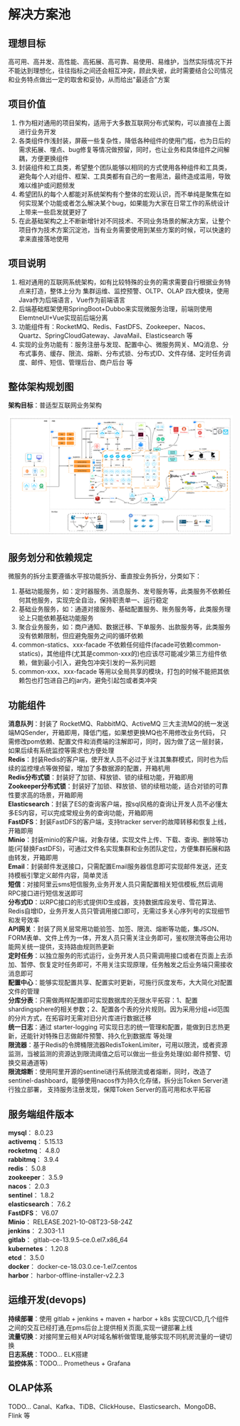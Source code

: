 # 解决方案池
## 理想目标  
高可用、高并发、高性能、高拓展、高可靠、易使用、易维护，当然实际情况下并不能达到理想化，往往指标之间还会相互冲突，顾此失彼，此时需要结合公司情况和业务特点做出一定的取舍和妥协，从而给出"最适合"方案  

## 项目价值  
1. 作为相对通用的项目架构，适用于大多数互联网分布式架构，可以直接在上面进行业务开发  
2. 各类组件作浅封装，屏蔽一些复杂性，降低各种组件的使用门槛，也为日后的需求拓展、埋点、bug修复等情况做预留，同时，也让业务和具体组件之间解耦，方便更换组件  
3. 封装组件和工具类，希望整个团队能够以相同的方式使用各种组件和工具类，避免每个人对组件、框架、工具类都有自己的一套用法，最终造成滥用，导致难以维护或问题频发  
4. 希望团队的每个人都能对系统架构有个整体的宏观认识，而不单纯是聚焦在如何实现某个功能或者怎么解决某个bug，如果能为大家在日常工作的系统设计上带来一些启发就更好了  
5. 在此基础架构之上不断新增针对不同技术、不同业务场景的解决方案，让整个项目作为技术方案沉淀池，当有业务需要使用到某些方案的时候，可以快速的拿来直接落地使用  

## 项目说明  
1. 相对通用的互联网系统架构，如有比较特殊的业务的需求需要自行根据业务特点来打造，整体上分为 集群运维、监控预警、OLTP、OLAP 四大模块，使用Java作为后端语言，Vue作为前端语言  
2. 后端基础框架使用SpringBoot+Dubbo来实现微服务治理，前端则使用ElemtneUI+Vue实现前后端分离  
3. 功能组件有：RocketMQ、Redis、FastDFS、Zookeeper、Nacos、Quartz、SpringCloudGateway、JavaMail、Elasticsearch 等  
4. 实现的业务功能有：服务注册与发现、配置中心、微服务网关、MQ消息、分布式事务、缓存、限流、熔断、分布式锁、分布式ID、文件存储、定时任务调度、邮件、短信、管理后台、商户后台 等  

## 整体架构规划图
**架构目标**：普适型互联网业务架构
  
![arch_pic](./docs/images/微服务架构图.png)

## 服务划分和依赖规定  
微服务的拆分主要遵循水平按功能拆分、垂直按业务拆分，分类如下：  
1. 基础功能服务，如：定时器服务、消息服务、发号服务等，此类服务不依赖任何其他服务，实现完全自治，保持职责单一、运行稳定  
2. 基础业务服务，如：通道对接服务、基础配置服务、账务服务等，此类服务理论上只能依赖基础功能服务  
3. 聚合业务服务，如：商户通知、数据迁移、下单服务、出款服务等，此类服务没有依赖限制，但应避免服务之间的循环依赖  
4. common-statics、xxx-facade 不依赖任何组件(facade可依赖common-statics)，其他组件(尤其是common-xxx的)也应该尽可能减少第三方组件依赖，做到最小引入，避免包冲突引发的一系列问题  
5. common-xxx、xxx-facade 等用以全局共享的模块，打包的时候不能把其依赖包也打包进自己的jar内，避免引起包或者类冲突

## 功能组件  
**消息队列**：封装了 RocketMQ、RabbitMQ、ActiveMQ 三大主流MQ的统一发送端MQSender，开箱即用，降低门槛，如果想更换MQ也不用修改业务代码，
只需修改pom依赖、配置文件和消费端的注解即可，同时，因为做了这一层封装，如果后续有系统监控等需求也方便处理   
**Redis**：封装Redis的客户端，使开发人员不必过于关注其集群模式，同时也为后续的监控埋点等做预留，增加了多数据源的配置，开箱机用  
**Redis分布式锁**：封装好了加锁、释放锁、锁的续租功能，开箱即用  
**Zookeeper分布式锁**：封装好了加锁、释放锁、锁的续租功能，适合对锁的可靠性要求高的场景，开箱即用  
**Elasticsearch**：封装了ES的查询客户端，按sql风格的查询让开发人员不必懂太多ES内容，可以完成常规业务的查询功能，开箱即用  
**FastDFS**：封装FastDFS的客户端，支持tracker server的故障转移和恢复上线，开箱即用  
**Minio**：封装minio的客户端，对象存储，实现文件上传、下载、查询、删除等功能(可替换FastDFS)，可通过文件名实现集群和业务团队定位，方便集群拓展和路由转发，开箱即用  
**Email**：封装邮件发送接口，只需配置Email服务器信息即可实现邮件发送，还支持模板引擎定义邮件内容，简单灵活  
**短信**：对接阿里云sms短信服务,业务开发人员只需配置相关短信模板,然后调用RPC接口进行短信发送即可  
**分布式ID**：以RPC接口的形式提供ID生成器，支持数据库段发号、雪花算法、Redis自增ID，业务开发人员只管调用接口即可，无需过多关心序列号的实现细节和发号效率  
**API网关**：封装了网关层常用功能验签、加签、限流、熔断等功能，集JSON、FORM表单、文件上传为一体，开发人员只需关注业务即可，鉴权限流等由公用功能网关统一提供，支持路由规则热更新  
**定时任务**：以独立服务的形式运行，业务开发人员只需调用接口或者在页面上去添加、暂停、恢复定时任务即可，不用关注实现原理，任务触发之后业务端只需接收消息即可  
**配置中心**：能够实现配置共享、配置实时更新，可施行灰度发布，大大简化对配置文件的管理  
**分库分表**：只需做两样配置即可实现数据库的无限水平拓容：1、配置shardingsphere的相关参数；2、配置各个表的分片规则。因为采用分组+id范围的分片方式，在拓容时无需对旧分片库进行数据迁移  
**统一日志**：通过 starter-logging 可实现日志的统一管理和配置，能做到日志热更新，还能针对特殊日志做邮件预警、持久化到数据库 等处理  
**限流器**：基于Redis的令牌桶限流器RedisTokenLimiter，可用以限流，或者资源监测，当被监测的资源达到限流阈值之后可以做出一些业务处理(如:邮件预警、切换交易通道等)  
**限流熔断**：使用阿里开源的sentinel进行系统限流或者熔断，同时，改造了sentinel-dashboard，能够使用nacos作为持久化存储，拆分出Token Server进行独立部署，
支持服务注册发现，保障Token Server的高可用和水平拓容  

## 服务端组件版本  
**mysql**：          8.0.23  
**activemq**：       5.15.13    
**rocketmq**：       4.8.0  
**rabbitmq**：       3.9.4  
**redis**：          5.0.8  
**zookeeper**：      3.5.9  
**nacos**：          2.0.3  
**sentinel**：       1.8.2  
**elasticsearch**：  7.6.2  
**FastDFS**：        V6.07  
**Minio**：          RELEASE.2021-10-08T23-58-24Z  
**jenkins**：        2.303-1.1  
**gitlab**：         gitlab-ce-13.9.5-ce.0.el7.x86_64  
**kubernetes**：     1.20.8  
**etcd**：           3.5.0  
**docker**：         docker-ce-18.03.0.ce-1.el7.centos  
**harbor**：         harbor-offline-installer-v2.2.3  

## 运维开发(devops)  
**持续部署**：使用 gitlab + jenkins + maven + harbor + k8s 实现CI/CD,几个组件之间的交互已经打通,在pms后台上提供相关页面,实现一键部署上线  
**流量切换**：对接阿里云相关API对域名解析做管理,能够实现不同机房流量的一键切换  
**日志系统**：TODO... ELK搭建  
**监控体系**：TODO... Prometheus + Grafana  

## OLAP体系  
TODO... Canal、Kafka、TiDB、ClickHouse、Elasticsearch、MongoDB、Flink 等